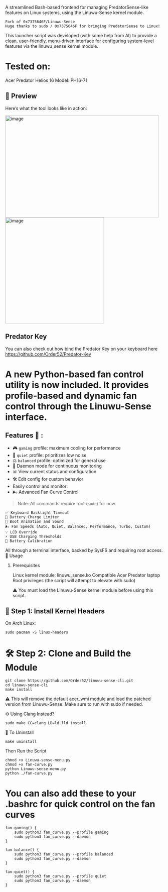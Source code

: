 
A streamlined Bash-based frontend for managing PredatorSense-like features on Linux systems, using the Linuwu-Sense kernel module.

    Fork of 0x7375646F/Linuwu-Sense
    Huge thanks to sudo / 0x7375646F for bringing PredatorSense to Linux!

This launcher script was developed (with some help from AI) to provide a clean, user-friendly, menu-driven interface for configuring system-level features via the linuwu_sense kernel module.

# Tested on:
Acer Predator Helios 16 
Model: PH16-71

## 📸 Preview

Here’s what the tool looks like in action:


<img width="490" height="325" alt="image" src="https://github.com/user-attachments/assets/83cf7180-e3db-4088-9523-5073a368d442" />



<img width="315" height="338" alt="image" src="https://github.com/user-attachments/assets/f35fc9c0-80e9-4c4c-aa78-6cc1fe0bac98" />




##  **Predator Key** 
You can also check out how bind the Predator Key on your keyboard here https://github.com/Order52/Predator-Key

# A new Python-based fan control utility is now included. It provides profile-based and dynamic fan control through the Linuwu-Sense interface.

## **Features 🧩 :**
- 🎮 `gaming` profile: maximum cooling for performance
- 🌙 `quiet` profile: prioritizes low noise
- ⚖️ `balanced` profile: optimized for general use
- 🔁 Daemon mode for continuous monitoring
- 📊 View current status and configuration
- 🛠️ Edit config for custom behavior
- Easily control and monitor:
- 🌬️ Advanced Fan Curve Control

> Note: All commands require root (`sudo`) for now.

    ✅ Keyboard Backlight Timeout
    🔋 Battery Charge Limiter
    🎵 Boot Animation and Sound
    🌬️ Fan Speeds (Auto, Quiet, Balanced, Performance, Turbo, Custom)
    💡 LCD Override
    ⚡ USB Charging Thresholds
    🔧 Battery Calibration

All through a terminal interface, backed by SysFS and requiring root access.
🚀 Usage
1. Prerequisites

    Linux kernel module: linuwu_sense.ko
    Compatible Acer Predator laptop
    Root privileges (the script will attempt to elevate with sudo)

    ⚠️ You must load the Linuwu-Sense kernel module before using this script.

## 🧱 Step 1: Install Kernel Headers

On Arch Linux:
```
sudo pacman -S linux-headers
```
# 🛠️ Step 2: Clone and Build the Module
```
git clone https://github.com/Order52/linuwu-sense-cli.git
cd linuwu-sense-cli
make install
```
⚠️ This will remove the default acer_wmi module and load the patched version from Linuwu-Sense. Make sure to run with sudo if needed.

⚙️ Using Clang Instead?
```
sudo make CC=clang LD=ld.lld install
```
🔄 To Uninstall
```
make uninstall
```
Then Run the Script
```
chmod +x Linuwu-sense-menu.py
chmod +x fan-curve.py
python Linuwu-sense-menu.py
python ./fan-curve.py
```

# You can also add these to your .bashrc for quick control on the fan curves
```
fan-gaming() {
    sudo python3 fan_curve.py --profile gaming
    sudo python3 fan_curve.py --daemon
}

fan-balance() {
    sudo python3 fan_curve.py --profile balanced
    sudo python3 fan_curve.py --daemon
}

fan-quiet() {
    sudo python3 fan_curve.py --profile quiet
    sudo python3 fan_curve.py --daemon
}
```
